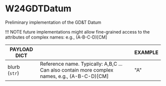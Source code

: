# W24GDTDatum
Preliminary implementation of the GD&T Datum
    
!!! NOTE
    future implementations might allow fine-grained access to the attributes of complex names: e.g., (A-B-C-D)[CM]

| PAYLOAD DICT      |                                                      | EXAMPLE                                      |
| ------------------| -----------------------------------------------------|---------------------------------------------- |
| blurb <br/>(`str`)|  Reference name. Typically: A,B,C ... Can also contain more complex names, e.g., (A-B-C-D)[CM] | "A" |
